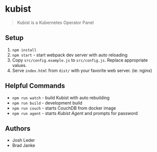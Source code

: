 # kubist

> Kubist is a Kubernetes Operator Panel

## Setup

1. `npm install`
2. `npm start` - start webpack dev server with auto reloading
3. Copy `src/config.example.js` to `src/config.js`. Replace appropriate values.
4. Serve `index.html` from `dist/` with your favorite web server. (ie: nginx)

## Helpful Commands

* `npm run watch` - build Kubist with auto rebuilding
* `npm run build` - development build
* `npm run couch` - starts CouchDB from docker image
* `npm run agent` - starts *Kubist Agent* and prompts for password

## Authors

* Josh Leder
* Brad Janke
